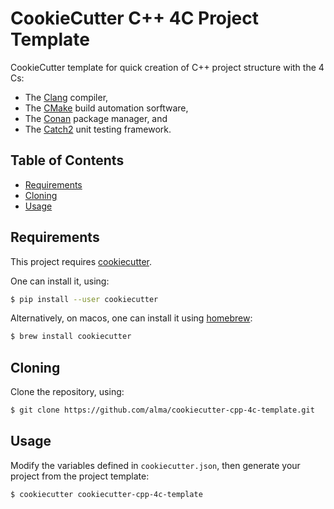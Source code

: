 # CookieCutter C++ 4C Project Template

CookieCutter template for quick creation of C++ project structure with the 4 Cs:

* The [Clang](https://clang.llvm.org) compiler,
* The [CMake](https://cmake.org) build automation sorftware,
* The [Conan](https://conan.io) package manager, and
* The [Catch2](https://github.com/catchorg/Catch2) unit testing framework.

## Table of Contents

 * [Requirements](#requirements)
 * [Cloning](#cloning)
 * [Usage](#usage)

## Requirements

This project requires [cookiecutter](https://github.com/cookiecutter/cookiecutter). 

One can install it, using:

```bash
$ pip install --user cookiecutter
```

Alternatively, on macos, one can install it using [homebrew](https://brew.sh):

```bash
$ brew install cookiecutter
```

## Cloning

Clone the repository, using:

```bash
$ git clone https://github.com/alma/cookiecutter-cpp-4c-template.git
```

## Usage

Modify the variables defined in `cookiecutter.json`, then generate your project from the project template:

```bash
$ cookiecutter cookiecutter-cpp-4c-template
```
